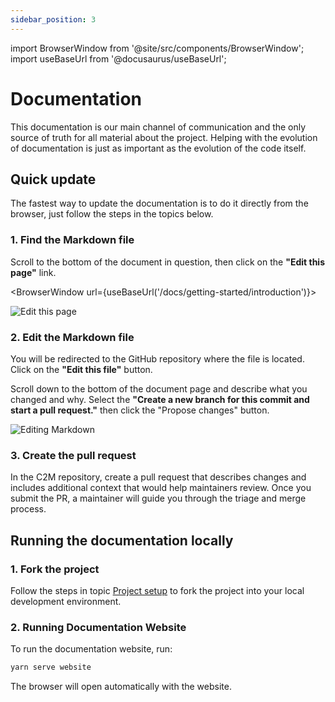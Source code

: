 ```yaml
---
sidebar_position: 3
---
```


import BrowserWindow from '@site/src/components/BrowserWindow';
import useBaseUrl from '@docusaurus/useBaseUrl';

# Documentation

This documentation is our main channel of communication and the only source of truth for all material about the project. Helping with the evolution of documentation is just as important as the evolution of the code itself.

## Quick update

The fastest way to update the documentation is to do it directly from the browser, just follow the steps in the topics below.

### 1. Find the Markdown file

Scroll to the bottom of the document in question, then click on the **"Edit this page"** link.

<BrowserWindow url={useBaseUrl('/docs/getting-started/introduction')}>

![Edit this page](/img/contribue/edit-link.png)

</BrowserWindow>

### 2. Edit the Markdown file

You will be redirected to the GitHub repository where the file is located. Click on the **"Edit this file"** button.

Scroll down to the bottom of the document page and describe what you changed and why. Select the **"Create a new branch for this commit and start a pull request."** then click the "Propose changes" button.

<BrowserWindow>

![Editing Markdown](/img/contribue/editing-markdown.png)

</BrowserWindow>

### 3. Create the pull request

In the C2M repository, create a pull request that describes changes and includes additional context that would help maintainers review. Once you submit the PR, a maintainer will guide you through the triage and merge process.

## Running the documentation locally

### 1. Fork the project

Follow the steps in topic [Project setup](/docs/contribute/code#project-setup) to fork the project into your local development environment.

### 2. Running Documentation Website

To run the documentation website, run:

```bash
yarn serve website
```

The browser will open automatically with the website.
